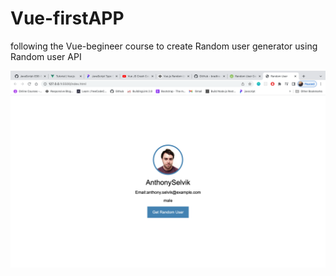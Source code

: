 # Vue-firstAPP
following the Vue-begineer course to create Random user generator using Random user API 
<!-- [:screenshot](maleuser.png) -->
![screenshot](maleuser.png)
